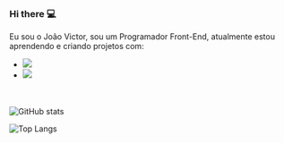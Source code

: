 ### Hi there :computer:

Eu sou o João Victor, sou um Programador Front-End, atualmente estou aprendendo e criando projetos com:
<br>
- <img src="https://img.shields.io/badge/HTML5-E34F26?style=for-the-badge&logo=html5&logoColor=white" />
- <img src="https://img.shields.io/badge/CSS3-1572B6?style=for-the-badge&logo=css3&logoColor=white" />
<br><br>
![GitHub stats](https://github-readme-stats.vercel.app/api?username=JoaoVictorrAraujo&show_icons=true&theme=transparent)

![Top Langs](https://github-readme-stats.vercel.app/api/top-langs/?username=JoaoVictorrAraujo&hide_progress=true)



